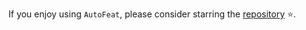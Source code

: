 
If you enjoy using `AutoFeat`, please consider starring the [repository](https://github.com/autonlab/AutoFeat) ⭐️.